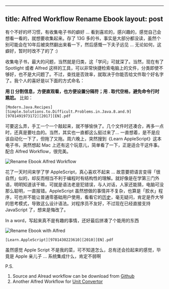
---
title: Alfred Workflow Rename Ebook
layout: post
---

有个不好的坏习惯，有收集电子书的癖好 ... 看到喜欢的，感兴趣的，感觉自己会想看一看的，就想要收集起来。存了 13G 多的书，事实是大部分都没读，虽然个别可能会在10年后被突然翻出来看一下，然后感慨一下夫子远见 ... 无论如何，这癖好，暂时时改不了的了 :)

收集电子书，最大的问题，当然就是归类，这「学问」可就深了。当然，现在有了 Spotlight 或者 Alfred 这样的工具，可以非常快捷检索电脑上的文件，分类即使不够好，也不是大问题了。不过，查找是否效率，就取决于你能否给文件取个好名字了。我个人的喜好是以下面的方式命名：

**用 [] 分割信息，方便直观看，也方便设置分隔符；用 . 取代空格，避免命令行时尴尬。** 比如：

```
[Modern.Java.Recipes][Simple.Solutions.to.Difficult.Problems.in.Java.8.and.9][9781491973172][2017][EN].pdf
```

可要这么弄，手工一个一个敲起来，就不够愉快了。几个文件时还凑合，再多一点时，还真是要吐血的。当然，其实也一直都这么挺过来了... 一直想着，是不是应该自动化一下了，但拖了又拖。周六晚上，突然搜到《Learn AppleScript》这本电子书，突然想起 Mac 上还有这个玩意儿，简单看了一下，正是适合干这件事。配合 Alfred Workflow，很完美。

![Rename Ebook Alfred Workflow](http://villim.github.io/img/2020/rename-ebook-workflow.png)

花了一天时间来学了学 AppleScript，真心喜欢不起来 ... 故意要把语言变得「很自然」似的，却反而相当不利于编程时有结构性的理解。就好像是在学第三门外语，明明知道该干嘛，可就是语法老是犯错误，与人对话，人家还能猜，电脑可没那么聪明，一直报错。AppleScript 虽然想做的事情并不复杂，也算是「胶水」程序，可也并不能让普通零基础用户使用，看看它的[历史](https://en.wikipedia.org/wiki/AppleScript)，毫无疑问，肯定是乔大爷的思考模式，导致这么设计语法。对程序员不友好，不过现在已经直接支持 JavaScript 了，想来是悔改了。

In a word，写起来真不是有趣的事情，还好最后拼凑了个能用的东西

![Rename Ebook with Alfred](http://villim.github.io/img/2020/rename-ebook-demo.png)

```
[Learn.AppleScript][9781430223610][2010][EN].pdf
```

虽然感觉 Apple Script 不是我的菜，可不知道怎么，总有还会捡起来的感觉，毕竟是 Apple 亲儿子 ... 系统集成什么，肯定不弱啊

P.S.

1. Source and Alread workflow can be download from [Github](https://github.com/villim/alfred-workflow-rename-ebook)
2. Another Alfred Workflow for [Unit Convertor](http://villim.github.io/alfred3-workflow-unitconvertor) 
